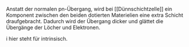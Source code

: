 Anstatt der normalen pn-Übergang, wird bei [[Dünnschichtzelle]] ein Komponent zwischen den beiden dotierten Materielien eine extra Schicht draufgebracht. Dadurch wird der Übergang dicker und glättet die Übergänge der Löcher und Elektronen.

i hier steht für intrinsisch.